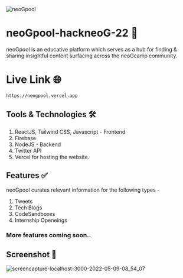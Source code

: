![neoGpool](https://user-images.githubusercontent.com/75125943/167335953-9a3beb93-800a-48f7-937e-e05e6f645be5.png)



# neoGpool-hackneoG-22 🚩

neoGpool is an educative platform which serves as a hub for finding & sharing insightful content surfacing across the neoGcamp community.

# Live Link 🌐

    https://neogpool.vercel.app

## Tools & Technologies 🛠️

1. ReactJS, Tailwind CSS, Javascript - Frontend
2. Firebase
3. NodeJS - Backend
4. Twitter API
5. Vercel for hosting the website.

## Features ✅

neoGpool curates relevant information for the following types -

1. Tweets
2. Tech Blogs
3. CodeSandboxes
4. Internship Openeings<br>

### More features coming soon..

## Screenshot 📸

![screencapture-localhost-3000-2022-05-09-08_54_07](https://user-images.githubusercontent.com/75125943/167335593-673e4edc-ac74-4caf-90ed-22d69cbd21fa.png)
